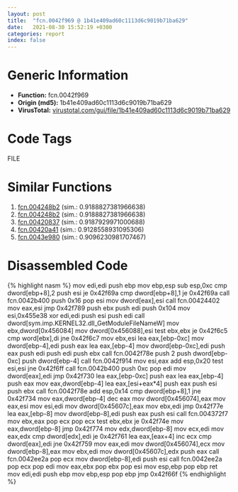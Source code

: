 ```yaml
---
layout: post
title:  "fcn.0042f969 @ 1b41e409ad60c1113d6c9019b71ba629"
date:   2021-08-30 15:52:19 +0300
categories: report
index: false
---
```


# Generic Information
- **Function:** fcn.0042f969
- **Origin (md5):** 1b41e409ad60c1113d6c9019b71ba629
- **VirusTotal:** [virustotal.com/gui/file/1b41e409ad60c1113d6c9019b71ba629][virustotal_ref]

# Code Tags
<span class="tag" id="FILE">FILE</span>


# Similar Functions

1. [fcn.004248b2][similar_1_ref] (sim.: 0.9188827381966638)
2. [fcn.004248b2][similar_2_ref] (sim.: 0.9188827381966638)
3. [fcn.00420837][similar_3_ref] (sim.: 0.9187929971000688)
4. [fcn.00420a41][similar_4_ref] (sim.: 0.9128558931095306)
5. [fcn.0043e980][similar_5_ref] (sim.: 0.9096230981707467)


# Disassembled Code

{% highlight nasm %}
mov edi,edi
push ebp
mov ebp,esp
sub esp,0xc
cmp dword[ebp+8],2
push esi
je 0x42f69a
cmp dword[ebp+8],1
je 0x42f69a
call fcn.0042b400
push 0x16
pop esi
mov dword[eax],esi
call fcn.00424402
mov eax,esi
jmp 0x42f789
push ebx
push edi
push 0x104
mov esi,0x455e38
xor edi,edi
push esi
push edi
call dword[sym.imp.KERNEL32.dll_GetModuleFileNameW]
mov ebx,dword[0x456084]
mov dword[0x456088],esi
test ebx,ebx
je 0x42f6c5
cmp word[ebx],di
jne 0x42f6c7
mov ebx,esi
lea eax,[ebp-0xc]
mov dword[ebp-4],edi
push eax
lea eax,[ebp-4]
mov dword[ebp-0xc],edi
push eax
push edi
push edi
push ebx
call fcn.0042f78e
push 2
push dword[ebp-0xc]
push dword[ebp-4]
call fcn.0042f914
mov esi,eax
add esp,0x20
test esi,esi
jne 0x42f6ff
call fcn.0042b400
push 0xc
pop edi
mov dword[eax],edi
jmp 0x42f730
lea eax,[ebp-0xc]
push eax
lea eax,[ebp-4]
push eax
mov eax,dword[ebp-4]
lea eax,[esi+eax*4]
push eax
push esi
push ebx
call fcn.0042f78e
add esp,0x14
cmp dword[ebp+8],1
jne 0x42f734
mov eax,dword[ebp-4]
dec eax
mov dword[0x456074],eax
mov eax,esi
mov esi,edi
mov dword[0x45607c],eax
mov ebx,edi
jmp 0x42f77e
lea eax,[ebp-8]
mov dword[ebp-8],edi
push eax
push esi
call fcn.004372f7
mov ebx,eax
pop ecx
pop ecx
test ebx,ebx
je 0x42f74e
mov eax,dword[ebp-8]
jmp 0x42f774
mov edx,dword[ebp-8]
mov ecx,edi
mov eax,edx
cmp dword[edx],edi
je 0x42f761
lea eax,[eax+4]
inc ecx
cmp dword[eax],edi
jne 0x42f759
mov eax,edi
mov dword[0x456074],ecx
mov dword[ebp-8],eax
mov ebx,edi
mov dword[0x45607c],edx
push eax
call fcn.0042ee2a
pop ecx
mov dword[ebp-8],edi
push esi
call fcn.0042ee2a
pop ecx
pop edi
mov eax,ebx
pop ebx
pop esi
mov esp,ebp
pop ebp
ret 
mov edi,edi
push ebp
mov ebp,esp
pop ebp
jmp 0x42f66f
{% endhighlight %}


[similar_1_ref]: /report/fcn.004248b2@f068e0a788db6c075da6c407576e943b
[similar_2_ref]: /report/fcn.004248b2@e02c832a2c768752009e071574e12967
[similar_3_ref]: /report/fcn.00420837@9e9e09e44e48901b1c3d0f12f9fa9c06
[similar_4_ref]: /report/fcn.00420a41@95dcdba8582e477a229b89919cd4d209
[similar_5_ref]: /report/fcn.0043e980@8d996434378dbdbb47e86342be5446c7
[virustotal_ref]: https://www.virustotal.com/gui/file/1b41e409ad60c1113d6c9019b71ba629